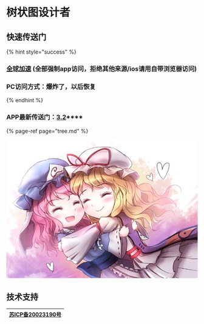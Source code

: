 # 树状图设计者

## 快速传送门

{% hint style="success" %}
### [**全球加速**](https://cdn.phantom-sea-limited.ltd/) **\(全部强制app访问，拒绝其他来源/ios请用自带浏览器访问\)**

### **PC访问方式：爆炸了，以后恢复**
{% endhint %}

### **APP最新传送门：**[**3.2**](https://cdn.jsdelivr.net/gh/Rcrwrate/H@3.2.0bete/app/%E5%B9%BB%E6%B5%B7%E5%AE%9E%E9%AA%8C%E5%AE%A4_3.2.0.apk)\*\*\*\*

{% page-ref page="tree.md" %}

![](.gitbook/assets/agg-zo-w-t1-yhq66o-cty.jpg)



## 技术支持

| [**苏ICP备20023190号**](http://beian.miit.gov.cn/) |
| :---: |


